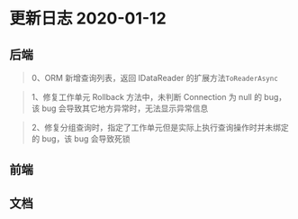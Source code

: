 # 更新日志 2020-01-12

## 后端

> 0、ORM 新增查询列表，返回 IDataReader 的扩展方法`ToReaderAsync`

> 1、修复工作单元 Rollback 方法中，未判断 Connection 为 null 的 bug，该 bug 会导致其它地方异常时，无法显示异常信息

> 2、修复分组查询时，指定了工作单元但是实际上执行查询操作时并未绑定的 bug，该 bug 会导致死锁

## 前端

## 文档
